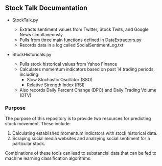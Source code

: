 ## Stock Talk Documentation
* StockTalk.py
   * Extracts sentiment values from Twitter, Stock Twits, and Google News simultaneously 
   * Pulls from three main functions defined in DataExtractors.py
   * Records data in a log called SocialSentimentLog.txt

* StockHistoricals.py
   * Pulls stock historical values from Yahoo Finance
   * Calculates momentum indicators based on past 14 trading periods, including:
     * Slow Stochastic Oscillator (SSO)
     * Relative Strength Index (RSI)
    * Also records Daily Percent Change (DPC) and Daily Trading Volume (DTV)  

### Purpose

The purpose of this repository is to provide two resources for predicting stock movement.
These include:
1. Calculating established momentum indicators with stock historical data.
2. Scraping social media websites and analzying social sentiment for a particular stock.

Combinations of these tools can lead to substancial data that can be fed to machine learning classification algorithms.
